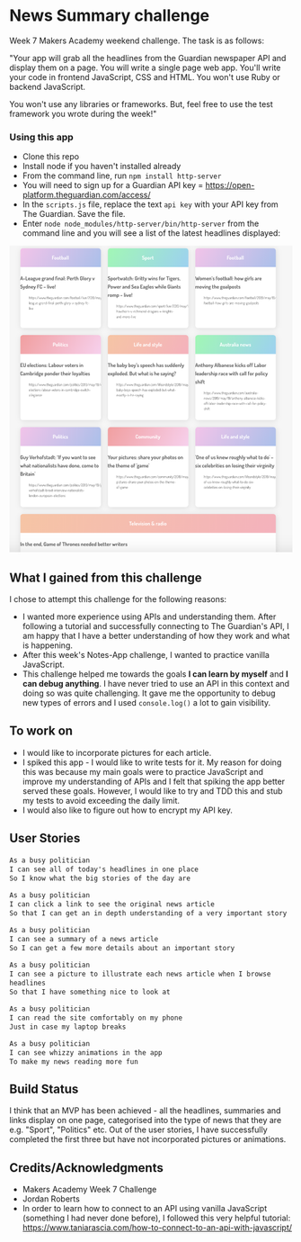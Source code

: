 # News Summary challenge

Week 7 Makers Academy weekend challenge. The task is as follows:

"Your app will grab all the headlines from the Guardian newspaper API and display them on a page. You will write a single page web app. You'll write your code in frontend JavaScript, CSS and HTML. You won't use Ruby or backend JavaScript.

You won't use any libraries or frameworks. But, feel free to use the test framework you wrote during the week!"

### Using this app
* Clone this repo
* Install node if you haven't installed already
* From the command line, run `npm install http-server`
* You will need to sign up for a Guardian API key = https://open-platform.theguardian.com/access/
* In the `scripts.js` file, replace the text `api key` with your API key from The Guardian. Save the file.
* Enter `node node_modules/http-server/bin/http-server` from the command line and you will see a list of the latest headlines displayed:

<div align="center">
    <img src="NewsScreenshot.png" width="800px"</img>
</div>

## What I gained from this challenge
I chose to attempt this challenge for the following reasons:
* I wanted more experience using APIs and understanding them. After following a tutorial and successfully connecting to The Guardian's API, I am happy that I have a better understanding of how they work and what is happening.
* After this week's Notes-App challenge, I wanted to practice vanilla JavaScript.
* This challenge helped me towards the goals **I can learn by myself** and **I can debug anything**. I have never tried to use an API in this context and doing so was quite challenging. It gave me the opportunity to debug new types of errors and I used `console.log()` a lot to gain visibility.

## To work on
* I would like to incorporate pictures for each article.
* I spiked this app - I would like to write tests for it. My reason for doing this was because my main goals were to practice JavaScript and improve my  understanding of APIs and I felt that spiking the app better served these goals. However, I would like to try and TDD this and stub my tests to avoid exceeding the daily limit.
* I would also like to figure out how to encrypt my API key.

## User Stories

```
As a busy politician
I can see all of today's headlines in one place
So I know what the big stories of the day are
```

```
As a busy politician
I can click a link to see the original news article
So that I can get an in depth understanding of a very important story
```

```
As a busy politician
I can see a summary of a news article
So I can get a few more details about an important story
```

```
As a busy politician
I can see a picture to illustrate each news article when I browse headlines
So that I have something nice to look at
```

```
As a busy politician
I can read the site comfortably on my phone
Just in case my laptop breaks
```

```
As a busy politician
I can see whizzy animations in the app
To make my news reading more fun
```

## Build Status
I think that an MVP has been achieved - all the headlines, summaries and links display on one page, categorised into the type of news that they are e.g. "Sport", "Politics" etc. Out of the user stories, I have successfully completed the first three but have not incorporated pictures or animations.

## Credits/Acknowledgments
- Makers Academy Week 7 Challenge
- Jordan Roberts
- In order to learn how to connect to an API using vanilla JavaScript (something I had never done before), I followed this very helpful tutorial:
https://www.taniarascia.com/how-to-connect-to-an-api-with-javascript/
